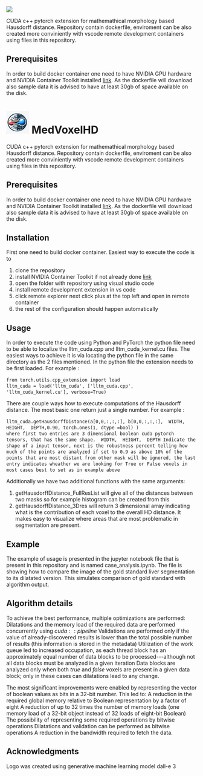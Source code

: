 <img src="https://github.com/jakubMitura14/MedVoxelHD.git/master/logo_hausdorff.jpeg" style="display: block; margin: auto;" />

CUDA c++ pytorch extension for mathemathical morphology based Hausdorff distance. Repository contain dockerfile, enviroment can be also created more conviniently with vscode remote development containers using files in this repository.

## Prerequisites
In order to build docker container one need to have NVIDIA GPU hardware and NVIDIA Container Toolkit installed [link](https://docs.nvidia.com/datacenter/cloud-native/container-toolkit/latest/install-guide.html). As the dockerfile will download also sample data it is advised to have at least 30gb of space available on the disk.
<h1> <img src="logo_hausdorff.jpeg" alt="MedVoxelHD" width="60"> MedVoxelHD </h1>

CUDA c++ pytorch extension for mathemathical morphology based Hausdorff distance. Repository contain dockerfile, enviroment can be also created more conviniently with vscode remote development containers using files in this repository.

## Prerequisites
In order to build docker container one need to have NVIDIA GPU hardware and NVIDIA Container Toolkit installed [link](https://docs.nvidia.com/datacenter/cloud-native/container-toolkit/latest/install-guide.html). As the dockerfile will download also sample data it is advised to have at least 30gb of space available on the disk.

## Installation
First one need to build docker container. Easiest way to execute the code is to 
1) clone the repository
2) install NVIDIA Container Toolkit if not already done [link](https://docs.nvidia.com/datacenter/cloud-native/container-toolkit/latest/install-guide.html)
3) open the folder with repository using visual studio code
4) install remote development extension in vs code
5) click remote explorer next click plus at the top left and open in remote container
6) the rest of the configuration should happen automatically
 
## Usage

In order to execute the code using Python and PyTorch the python file need to be able to localize the lltm_cuda.cpp and lltm_cuda_kernel.cu files. The easiest ways to achieve it is via locating the python file in the same directory as the 2 files mentioned.
In the python file the extension needs to be first loaded. For example :
```
from torch.utils.cpp_extension import load
lltm_cuda = load('lltm_cuda', ['lltm_cuda.cpp', 'lltm_cuda_kernel.cu'], verbose=True)
```
There are couple ways how to execute computations of the Hausdorff distance. The most basic one return just a single number. For example :
```
lltm_cuda.getHausdorffDistance(a[0,0,:,:,:], b[0,0,:,:,:],  WIDTH,  HEIGHT,  DEPTH,0.90, torch.ones(1, dtype =bool) )
where first two entries are 3 dimensional boolean cuda pytorch tensors, that has the same shape.  WIDTH,  HEIGHT,  DEPTH Indicate the shape of a input tensor, next is the robustness percent telling how much of the points are analyzed if set to 0.9 as above 10% of the points that are most distant from other mask will be ignored, the last entry indicates wheather we are looking for True or False voxels in most cases best to set as in example above
```
Additionally we have two additional functions with the same arguments:
1) getHausdorffDistance_FullResList will give all of the distances between two masks so for example histogram can be created from this
2) getHausdorffDistance_3Dres will return 3 dimensional array indicating what is the contribution of each voxel to the overall HD distance. It makes easy to visualize where areas that are most problematic in segmentation are present.

## Example
The example of usage is presented in the jupyter notebook file that is present in this repository and is named case_analysis.ipynb. The file is showing how to compare the image of the gold standard liver segmentation to its dilatated version. This simulates comparison of gold standard with algorithm output.

## Algorithm details


To achieve the best performance, multiple optimizations are performed:
    Dilatations and the memory load of the required data are performed concurrently using $cuda::pipeline$
    Validations are performed only if the value of already-discovered results is lower than the total possible number of results (this information is stored in the metadata)
    Utilization of the work queue led to increased occupation, as each thread block has an approximately equal number of data blocks to be processed---although not all data blocks must be analyzed in a given iteration
    Data blocks are analyzed only when both $true$ and $false$ voxels are present in a given data block; only in these cases can dilatations lead to any change.  


The most significant improvements were enabled by representing the vector of boolean values as bits in a 32-bit number. This led to:
  A reduction in the required global memory relative to Boolean representation by a factor of eight
  A reduction of up to 32 times the number of memory loads (one memory load of a 32-bit object instead of 32 loads of eight-bit Boolean)
  The possibility of representing some required operations by bitwise operations
  Dilatations and validation can be performed as bitwise operations
  A reduction in the bandwidth required to fetch the data.





## Acknowledgments
Logo was created using generative machine learning model dall-e 3